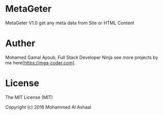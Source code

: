 # MetaGeter
MetaGeter V1.0 get any meta data from Site or HTML Content

# Auther
Mohamed Gamal Ayoub, Full Stack Developer Ninja  see more projects by me here[https://mga-coder.com].

# License
The MIT License (MIT)

Copyright (c) 2016 Mohammed Al Ashaal
